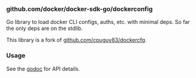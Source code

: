 ### github.com/docker/docker-sdk-go/dockerconfig
Go library to load docker CLI configs, auths, etc. with minimal deps.
So far the only deps are on the stdlib.

This library is a fork of [github.com/cpuguy83/dockercfg](https://github.com/cpuguy83/dockercfg).

### Usage
See the [godoc](https://godoc.org/github.com/docker/docker-sdk-go/dockerconfig) for API details.
